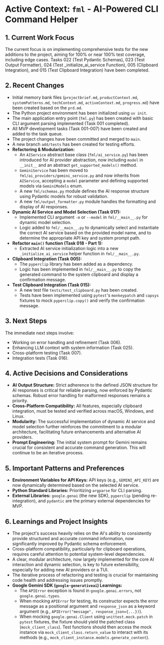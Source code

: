 # Active Context: `fml` - AI-Powered CLI Command Helper

## 1. Current Work Focus

The current focus is on implementing comprehensive tests for the new additions to the project, aiming for 100% or near 100% test coverage, including edge cases. Tasks 022 (Test Pydantic Schemas), 023 (Test Output Formatter), 024 (Test _initialize_ai_service Function), 005 (Clipboard Integration), and 015 (Test Clipboard Integration) have been completed.

## 2. Recent Changes

- Initial memory bank files (`projectbrief.md`, `productContext.md`, `systemPatterns.md`, `techContext.md`, `activeContext.md`, `progress.md`) have been created based on the `prd.md`.
- The Python project environment has been initialized using `uv init`.
- The main application entry point (`fml.py`) has been created with basic CLI argument parsing implemented (Task 001 completed).
- All MVP development tasks (Task 001-007) have been created and added to the task queue.
- The project changes have been committed and merged to `main`.
- A new branch `add/tests` has been created for testing efforts.
- **Refactoring & Modularization:**
  - An `AIService` abstract base class (`fml/ai_service.py`) has been introduced for AI provider abstraction, now including `model` in `__init__` and an abstract `get_supported_models()` method.
  - `GeminiService` has been moved to `fml/ai_providers/gemini_service.py` and now inherits from `AIService`, accepting a `model` parameter and defining supported models via `GeminiModels` enum.
  - A new `fml/schemas.py` module defines the AI response structure using Pydantic models for robust validation.
  - A new `fml/output_formatter.py` module handles the formatting and display of AI responses.
- **Dynamic AI Service and Model Selection (Task 017):**
  - Implemented CLI argument `-m` or `--model` in `fml/__main__.py` for dynamic model selection.
  - Logic added to `fml/__main__.py` to dynamically select and instantiate the correct AI service based on the provided model name, and to determine the appropriate API key and system prompt path.
- **Refactor `main()` function (Task 018 - Part 1):**
  - Extracted AI service initialization logic into a new `_initialize_ai_service` helper function in `fml/__main__.py`.
- **Clipboard Integration (Task 005):**
  - The `pyperclip` library has been added as a dependency.
  - Logic has been implemented in `fml/__main__.py` to copy the generated command to the system clipboard and display a confirmation message.
- **Test Clipboard Integration (Task 015):**
  - A new test file `tests/test_clipboard.py` has been created.
  - Tests have been implemented using `pytest`'s `monkeypatch` and `capsys` fixtures to mock `pyperclip.copy()` and verify the confirmation message.

## 3. Next Steps

The immediate next steps involve:

- Working on error handling and refinement (Task 006).
- Enhancing LLM context with system information (Task 025).
- Cross-platform testing (Task 007).
- Integration tests (Task 016).

## 4. Active Decisions and Considerations

- **AI Output Structure:** Strict adherence to the defined JSON structure for AI responses is critical for reliable parsing, now enforced by Pydantic schemas. Robust error handling for malformed responses remains a priority.
- **Cross-Platform Compatibility:** All features, especially clipboard integration, must be tested and verified across macOS, Windows, and Linux.
- **Modularity:** The successful implementation of dynamic AI service and model selection further reinforces the commitment to a modular architecture, facilitating future enhancements and alternative AI providers.
- **Prompt Engineering:** The initial system prompt for Gemini remains crucial for consistent and accurate command generation. This will continue to be an iterative process.

## 5. Important Patterns and Preferences

- **Environment Variables for API Keys:** API keys (e.g., `GEMINI_API_KEY`) are now dynamically determined based on the selected AI service.
- **Python Standard Libraries:** Prioritizing `argparse` for CLI parsing.
- **External Libraries:** `google.genai` (the new SDK), `pyperclip` (pending re-integration), and `pydantic` are the primary external dependencies for MVP.

## 6. Learnings and Project Insights

- The project's success heavily relies on the AI's ability to consistently provide structured and accurate command information, now significantly improved by Pydantic schema enforcement.
- Cross-platform compatibility, particularly for clipboard operations, requires careful attention to potential system-level dependencies.
- A clear, modular architecture, now largely implemented for the core AI interaction and dynamic selection, is key to future extensibility, especially for adding new AI providers or a TUI.
- The iterative process of refactoring and testing is crucial for maintaining code health and addressing issues promptly.
- **Google Gemini SDK (`google-generativeai`) Learnings:**
    - The `APIError` exception is found in `google.genai.errors`, not `google.genai.types`.
    - When mocking `APIError` for testing, its constructor expects the error message as a positional argument and `response_json` as a keyword argument (e.g., `APIError("message", response_json={...})`).
    - When mocking `google.genai.Client` using `unittest.mock.patch` in `pytest` fixtures, the fixture should yield the patched class (`mock_client_class`). Test functions should then access the mock instance via `mock_client_class.return_value` to interact with its methods (e.g., `mock_client_instance.models.generate_content`).
